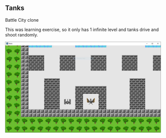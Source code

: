 ## Tanks

Battle City clone

This was learning exercise, so it only has 1 infinite level and tanks drive and shoot randomly.

![screenshot](https://raw.githubusercontent.com/raybritton/godot-tanks-game-learning/master/screenshot.JPG)
